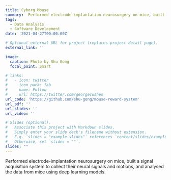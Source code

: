 ```yaml
---
title: Cyborg Mouse
summary:  Performed electrode-implantation neurosurgery on mice, built a signal acquisition system to collect their neural signals and motions, and analysed the data from mice using deep learning models.
tags:
  - Data Analysis
  - Software Development
date: '2021-04-27T00:00:00Z'

# Optional external URL for project (replaces project detail page).
external_link: ''

image:
  caption: Photo by Shu Gong
  focal_point: Smart

# links:
#   - icon: twitter
#     icon_pack: fab
#     name: Follow
#     url: https://twitter.com/georgecushen
url_code: 'https://github.com/shu-gong/mouse-reward-system'
url_pdf: ''
url_slides: ''
url_video: ''

# Slides (optional).
#   Associate this project with Markdown slides.
#   Simply enter your slide deck's filename without extension.
#   E.g. `slides = "example-slides"` references `content/slides/example-slides.md`.
#   Otherwise, set `slides = ""`.
slides: ""
---
```


Performed electrode-implantation neurosurgery on mice, built a signal acquisition system to collect their neural signals and motions, and analysed the data from mice using deep learning models.